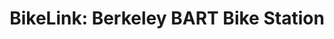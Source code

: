 ---
title: "BikeLink: Berkeley BART Bike Station"
url: /berkeley/bikelink-berkeley-bart-bike-station/
shop: bicycle
---